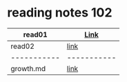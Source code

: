 # reading notes 102 
read01 | [Link](https://talhajjaj.github.io/reading-notes/read01)
| ----------- | ----------- |
read02| [link](https://talhajjaj.github.io/reading-notes/read02)
| ----------- | ----------- |
growth.md |[link](https://talhajjaj.github.io/reading-notes/growth)

